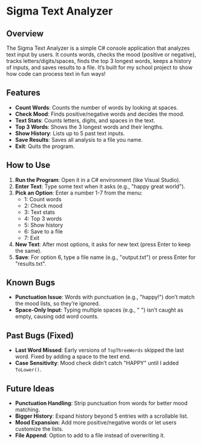 # Sigma Text Analyzer

## Overview
The Sigma Text Analyzer is a simple C# console application that analyzes text input by users. It counts words, checks the mood (positive or negative), tracks letters/digits/spaces, finds the top 3 longest words, keeps a history of inputs, and saves results to a file. It’s built for my school project to show how code can process text in fun ways!

## Features
- **Count Words**: Counts the number of words by looking at spaces.
- **Check Mood**: Finds positive/negative words and decides the mood.
- **Text Stats**: Counts letters, digits, and spaces in the text.
- **Top 3 Words**: Shows the 3 longest words and their lengths.
- **Show History**: Lists up to 5 past text inputs.
- **Save Results**: Saves all analysis to a file you name.
- **Exit**: Quits the program.

## How to Use
1. **Run the Program**: Open it in a C# environment (like Visual Studio).
2. **Enter Text**: Type some text when it asks (e.g., "happy great world").
3. **Pick an Option**: Enter a number 1-7 from the menu:
   - 1: Count words
   - 2: Check mood
   - 3: Text stats
   - 4: Top 3 words
   - 5: Show history
   - 6: Save to a file
   - 7: Exit
4. **New Text**: After most options, it asks for new text (press Enter to keep the same).
5. **Save**: For option 6, type a file name (e.g., "output.txt") or press Enter for "results.txt".

## Known Bugs
- **Punctuation Issue**: Words with punctuation (e.g., "happy!") don’t match the mood lists, so they’re ignored.
- **Space-Only Input**: Typing multiple spaces (e.g., "   ") isn’t caught as empty, causing odd word counts.

## Past Bugs (Fixed)
- **Last Word Missed**: Early versions of `TopThreeWords` skipped the last word. Fixed by adding a space to the text end.
- **Case Sensitivity**: Mood check didn’t catch "HAPPY" until I added `ToLower()`.

## Future Ideas
- **Punctuation Handling**: Strip punctuation from words for better mood matching.
- **Bigger History**: Expand history beyond 5 entries with a scrollable list.
- **Mood Expansion**: Add more positive/negative words or let users customize the lists.
- **File Append**: Option to add to a file instead of overwriting it.
